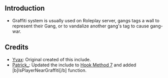 ## Introduction ##
- Graffiti system is usually used on Roleplay server, gangs tags a wall to represent their Gang, or to vandalize another gang's tag to cause gang-war.

## Credits ##
- [Yvax](http://forum.sa-mp.com/member.php?u=98567): Original created of this include.
- [Patrick_](http://forum.sa-mp.com/member.php?u=178953): Updated the include to [Hook Method 7](http://forum.sa-mp.com/showthread.php?t=441293) and added [b]IsPlayerNearGraffiti[/b] function.
